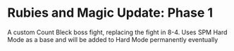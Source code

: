 # Rubies and Magic Update: Phase 1
A custom Count Bleck boss fight, replacing the fight in 8-4. Uses SPM Hard Mode as a base and will be added to Hard Mode permanently eventually
